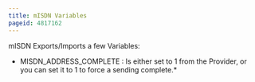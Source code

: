 ```yaml
---
title: mISDN Variables
pageid: 4817162
---
```


mISDN Exports/Imports a few Variables:


* MISDN\_ADDRESS\_COMPLETE : Is either set to 1 from the Provider, or you can set it to 1 to force a sending complete.\*


